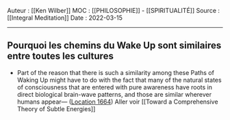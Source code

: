 Auteur : [[Ken Wilber]]
MOC :  [[PHILOSOPHIE]] - [[SPIRITUALITÉ]] 
Source : [[Integral Meditation]]
Date : 2022-03-15
***

## Pourquoi les chemins du Wake Up sont similaires entre toutes les cultures
- Part of the reason that there is such a similarity among these Paths of Waking Up might have to do with the fact that many of the natural states of consciousness that are entered with pure awareness have roots in direct biological brain-wave patterns, and those are similar wherever humans appear— ([Location 1664](https://readwise.io/to_kindle?action=open&asin=B01BMYXTU0&location=1664))
Aller voir [[Toward a Comprehensive Theory of Subtle Energies]]